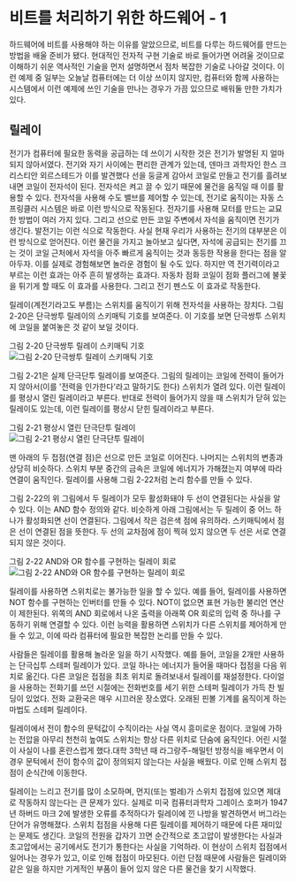 # 비트를 처리하기 위한 하드웨어 - 1
하드웨어에 비트를 사용해야 하는 이유를 알았으므로, 비트를 다루는 하드웨어를 만드는 방법을 배울 준비가 됐다. 현대적인 전자적 구현 기술로 바로 들어가면 어려울 것이므로 이해하기 쉬운 역사적인 기술을 먼저 설명하면서 점차 복잡한 기술로 나아갈 것이다. 이런 예제 중 일부는 오늘날 컴퓨터에는 더 이상 쓰이지 않지만, 컴퓨터와 함께 사용하는 시스템에서 이런 예제에 쓰인 기술을 만나는 경우가 가끔 있으므로 배워둘 만한 가치가 있다.

## 릴레이
전기가 컴퓨터에 필요한 동력을 공급하는 데 쓰이기 시작한 것은 전기가 발명된 지 얼마 되지 않아서였다. 전기와 자기 사이에는 편리한 관계가 있는데, 덴마크 과학자인 한스 크리스티안 외르스테드가 이를 발견했다 선을 둥글게 감아서 코일로 만들고 전기를 흘려보내면 코일이 전자석이 된다. 전자석은 켜고 끌 수 있기 때문에 물건을 움직일 때 이를 활용할 수 있다. 전자석을 사용해 수도 밸브를 제어할 수 있는데, 전기로 움직이는 자동 스프링클러 시스템은 바로 이런 방식으로 작동된다. 전자기를 사용해 모터를 만드는 교묘한 방법이 여러 가지 있다. 그리고 선으로 만든 코일 주변에서 자석을 움직이면 전기가 생긴다. 발전기는 이런 식으로 작동한다. 사실 현재 우리가 사용하는 전기의 대부분은 이런 방식으로 얻어진다. 이런 물건을 가지고 놀아보고 싶다면, 자석에 공급되는 전기를 끄는 것이 코일 근처에서 자석을 아주 빠르게 움직이는 것과 동등한 작용을 한다는 점을 알아두자. 이를 실제로 경험해보면 놀라운 경험이 될 수도 있다. 하지만 역 전기력이라고 부르는 이런 효과는 아주 흔히 발생하는 효과다. 자동차 점화 코일이 점화 플러그에 불꽃을 튀기게 할 때도 이 효과를 사용한다. 그리고 전기 펜스도 이 효과로 작동한다.

릴레이(계전기라고도 부름)는 스위치를 움직이기 위해 전자석을 사용하는 장치다. 그림 2-20은 단극쌍투 릴레이의 스키매틱 기호를 보여준다. 이 기호를 보면 단극쌍투 스위치에 코일을 붙여놓은 것 같이 보일 것이다.

그림 2-20 단극쌍투 릴레이 스키매틱 기호\
![그림 2-20 단극쌍투 릴레이 스키매틱 기호](https://images.velog.io/images/dydaks7878/post/92f7f1fb-517f-48c3-92e3-e7cc6bbb8039/image.png)

그림 2-21은 실제 단극단투 릴레이를 보여준다. 그림의 릴레이는 코일에 전력이 들어가지 않아서(이를 '전력을 인가한다'라고 말하기도 한다) 스위치가 열려 있다. 이런 릴레이를 평상시 열린 릴레이라고 부른다. 반대로 전력이 들어가지 않을 때 스위치가 닫혀 있는 릴레이도 있는데, 이런 릴레이를 평상시 닫힌 릴레이라고 부른다.

그림 2-21 평상시 열린 단극단투 릴레이\
![그림 2-21 평상시 열린 단극단투 릴레이](https://encrypted-tbn0.gstatic.com/images?q=tbn:ANd9GcQL-JcDiVdvMvIx79Tkz9-WgZLEa73jQCLceQ&s)

맨 아래의 두 접점(연결 점)은 선으로 만든 코일로 이어진다. 나머지는 스위치의 변종과 상당히 비슷하다. 스위치 부분 중간의 금속은 코일에 에너지가 가해졌는지 여부에 따라 연결이 움직인다. 릴레이를 사용해 그림 2-22처럼 논리 함수를 만들 수 있다.

그림 2-22의 위 그림에서 두 릴레이가 모두 활성화돼야 두 선이 연결된다는 사실을 알 수 있다. 이는 AND 함수 정의와 같다. 비슷하게 아래 그림에서는 두 릴레이 중 어느 하나가 활성화되면 선이 연결된다. 그림에서 작은 검은색 점에 유의하라. 스키매틱에서 점은 선이 연결된 점을 뜻한다. 두 선의 교차점에 점이 찍혀 있지 않으면 두 선은 서로 연결되지 않은 것이다.

그림 2-22 AND와 OR 함수를 구현하는 릴레이 회로\
![그림 2-22 AND와 OR 함수를 구현하는 릴레이 회로](https://velog.velcdn.com/images%2Fdydaks7878%2Fpost%2Faa2a6852-e7d7-4b16-bd80-3111b0e6cfc5%2Fimage.png)

릴레이를 사용하면 스위치로는 불가능한 일을 할 수 있다. 예를 들어, 릴레이를 사용하면 NOT 함수를 구현하는 인버터를 만들 수 있다. NOT이 없으면 표현 가능한 불리언 연산이 제한된다. 위쪽의 AND 회로에서 나온 출력을 아래쪽 OR 회로의 입력 중 하나를 구동하기 위해 연결할 수 있다. 이런 능력을 활용하면 스위치가 다른 스위치를 제어하게 만들 수 있고, 이에 따라 컴퓨터에 필요한 복잡한 논리를 만들 수 있다.

사람들은 릴레이를 활용해 놀라운 일을 하기 시작했다. 예를 들어, 코일을 2개만 사용하는 단극십투 스테퍼 릴레이가 있다. 코일 하나는 에너지가 들어올 때마다 접점을 다음 위치로 옮긴다. 다른 코일은 접점을 최초 위치로 돌려보내서 릴레이를 재설정한다. 다이얼을 사용하는 전화기를 쓰던 시절에는 전화번호를 세기 위한 스테퍼 릴레이가 가득 찬 빌딩이 있었다. 전화 교환국은 매우 시끄러운 장소였다. 오래된 핀볼 기계를 움직이게 하는 마법도 스테퍼 릴레이다.

릴레이에서 전이 함수의 문턱값이 수직이라는 사실 역시 흥미로운 점이다. 코일에 가하는 전압을 아무리 천천히 높여도 스위치는 항상 다른 위치로 단숨에 움직인다. 어린 시절 이 사실이 나를 혼란스럽게 했다.대학 3학년 때 라그랑주-해밀턴 방정식을 배우면서 이 경우 문턱에서 전이 함수의 값이 정의되지 않는다는 사실을 배웠다. 이로 인해 스위치 접점이 순식간에 이동한다.

릴레이는 느리고 전기를 많이 소모하며, 먼지(또는 벌레)가 스위치 접점에 있으면 제대로 작동하지 않는다는 큰 문제가 있다. 실제로 미국 컴퓨터과학자 그레이스 호퍼가 1947년 하버드 마크 2에 발생한 오류를 추적하다가 릴레이에 낀 나방을 발견하면서 버그라는 단어가 유명해졌다. 스위치 접점을 사용해 다른 릴레이를 제어하기 때문에 다른 재미있는 문제도 생긴다. 코일의 전원을 갑자기 끄면 순간적으로 초고압이 발생한다는 사실과 초고압에서는 공기에서도 전기가 통한다는 사실을 기억하라. 이 현상이 스위치 접점에서 일어나는 경우가 있고, 이로 인해 접점이 마모된다. 이런 단점 때문에 사람들은 릴레이와 같은 일을 하지만 기게적인 부품이 들어 있지 않은 다른 물건을 찾기 시작했다.